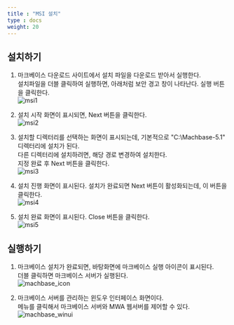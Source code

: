 ```yaml
---
title : "MSI 설치"
type : docs
weight: 20
---
```


## 설치하기

1. 마크베이스 다운로드 사이트에서 설치 파일을 다운로드 받아서 실행한다.  
   설치파일을 더블 클릭하여 실행하면, 아래처럼 보안 경고 창이 나타난다. 실행 버튼을 클릭한다.  
   ![msi1](../msi1.png)

2. 설치 시작 화면이 표시되면, Next 버튼을 클릭한다.  
   ![msi2](../msi2.png)

3. 설치할 디렉터리를 선택하는 화면이 표시되는데, 기본적으로 "C:\Machbase-5.1\" 디렉터리에 설치가 된다.   
   다른 디렉터리에 설치하려면, 해당 경로 변경하여 설치한다.  
   지정 완료 후 Next 버튼을 클릭한다.  
   ![msi3](../msi3.png)

4. 설치 진행 화면이 표시된다. 설치가 완료되면 Next 버튼이 활성화되는데, 이 버튼을 클릭한다.  
   ![msi4](../msi4.png)

5. 설치 완료 화면이 표시된다. Close 버튼을 클릭한다.  
   ![msi5](../msi5.png)

## 실행하기

1. 마크베이스 설치가 완료되면, 바탕화면에 마크베이스 실행 아이콘이 표시된다.  
   더블 클릭하면 마크베이스 서버가 실행된다.  
   ![machbase_icon](../machbase_icon.png)

2.  마크베이스 서버를 관리하는 윈도우 인터페이스 화면이다.  
    메뉴를 클릭해서 마크베이스 서버와 MWA 웹서버를 제어할 수 있다.  
    ![machbase_winui](../machbase_winui.png)
